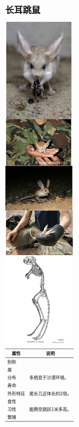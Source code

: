 # 长耳跳鼠

![](长耳跳鼠01.jpg)

|属性|说明|
| ---- | ---- |
| 别称||
| 属||
| 分布| 多栖息于沙漠环境。|
| 寿命||
| 外形特征| 尾长几近体长的2倍。|
| 食性||
| 习性| 能腾空跳跃1米多高。|
| 繁殖||
